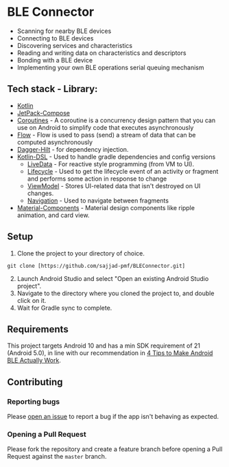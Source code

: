 # BLE Connector

- Scanning for nearby BLE devices
- Connecting to BLE devices
- Discovering services and characteristics
- Reading and writing data on characteristics and descriptors
- Bonding with a BLE device
- Implementing your own BLE operations serial queuing mechanism

## Tech stack - Library:

- [Kotlin](https://kotlinlang.org/)
- [JetPack-Compose](https://developer.android.com/jetpack/compose)
- [Coroutines](https://github.com/Kotlin/kotlinx.coroutines) - A coroutine is a concurrency design pattern that you can use on Android to simplify code that executes asynchronously
- [Flow](https://kotlin.github.io/kotlinx.coroutines/kotlinx-coroutines-core/kotlinx.coroutines.flow/) - Flow is used to pass (send) a stream of data that can be computed asynchronously
- [Dagger-Hilt](https://developer.android.com/training/dependency-injection/hilt-android) - for dependency injection.
- [Kotlin-DSL](https://docs.gradle.org/current/userguide/kotlin_dsl.html) - Used to handle gradle dependencies and config versions
  - [LiveData](https://developer.android.com/topic/libraries/architecture/livedata) - For reactive style programming (from VM to UI). 
  - [Lifecycle](https://developer.android.com/jetpack/androidx/releases/lifecycle) - Used to get the lifecycle event of an activity or fragment and performs some action in response to change
  - [ViewModel](https://developer.android.com/topic/libraries/architecture/viewmodel) - Stores UI-related data that isn't destroyed on UI changes. 
  - [Navigation](https://developer.android.com/guide/navigation/navigation-getting-started) - Used to navigate between fragments
- [Material-Components](https://github.com/material-components/material-components-android) - Material design components like ripple animation, and card view.



## Setup

1. Clone the project to your directory of choice.

```
git clone [https://github.com/sajjad-pmf/BLEConnector.git]
```

2. Launch Android Studio and select "Open an existing Android Studio project".
3. Navigate to the directory where you cloned the project to, and double click on it.
4. Wait for Gradle sync to complete.

## Requirements

This project targets Android 10 and has a min SDK requirement of 21 (Android 5.0), in line with our recommendation in [4 Tips to Make Android BLE Actually Work](https://punchthrough.com/android-ble-development-tips/).

## Contributing

### Reporting bugs

Please [open an issue](https://github.com/sajjad-pmf/BLEConnector/issues/new) to report a bug if the app isn't behaving as expected.

### Opening a Pull Request

Please fork the repository and create a feature branch before opening a Pull Request against the `master` branch.


